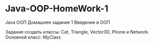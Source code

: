 # Java-OOP-HomeWork-1
Java ООП Домашнее задание 1
Введение в ООП

Задание создать классы: Cat, Triangle, Vector3D, Phone и Network.
Основной класс: MyClass
